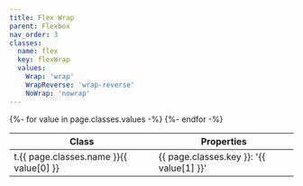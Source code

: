 ```yaml
---
title: Flex Wrap
parent: Flexbox
nav_order: 3
classes:
  name: flex
  key: flexWrap
  values:
    Wrap: 'wrap'
    WrapReverse: 'wrap-reverse'
    NoWrap: 'nowrap'
---
```


<table>
  <thead>
    <tr>
      <th>Class</th>
      <th>Properties</th>
    </tr>
  </thead>
  <tbody>
    {%- for value in page.classes.values -%}
      <tr>
        <td>t.{{ page.classes.name }}{{ value[0] }}</td>
        <td>{{ page.classes.key }}: '{{ value[1] }}'</td>
      </tr>
    {%- endfor -%}
  </tbody>
</table>
